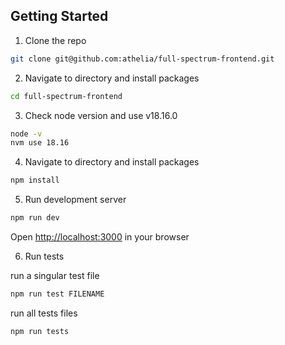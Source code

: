 ## Getting Started
1. Clone the repo
```bash
git clone git@github.com:athelia/full-spectrum-frontend.git
```

2. Navigate to directory and install packages
```bash
cd full-spectrum-frontend
```

3. Check node version and use v18.16.0
```bash
node -v
nvm use 18.16
```

4. Navigate to directory and install packages
```bash
npm install
```

5. Run development server
```bash
npm run dev
```

Open [http://localhost:3000](http://localhost:3000) in your browser

6. Run tests

run a singular test file
```bash
npm run test FILENAME
```

run all tests files
```bash
npm run tests
```
